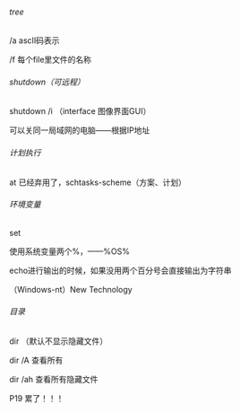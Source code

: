 ###### tree

/a ascII码表示 

/f 每个file里文件的名称

###### shutdown（可远程）

shutdown /i （interface 图像界面GUI）

可以关同一局域网的电脑——根据IP地址

###### 计划执行

at 已经弃用了，schtasks-scheme（方案、计划）

###### 环境变量

set 

使用系统变量两个%，——%OS%

echo进行输出的时候，如果没用两个百分号会直接输出为字符串

（Windows-nt）New Technology

###### 目录

dir （默认不显示隐藏文件）

dir /A 查看所有

dir /ah 查看所有隐藏文件

P19 累了！！！